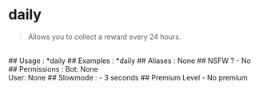 # daily

> Allows you to collect a reward every 24 hours.

<br>
## Usage :
*daily
## Examples :
*daily
## Aliases :
None
## NSFW ?
- No
## Permissions :
Bot: None
<br>
User: None
## Slowmode :
- 3 seconds
## Premium Level
- No premium